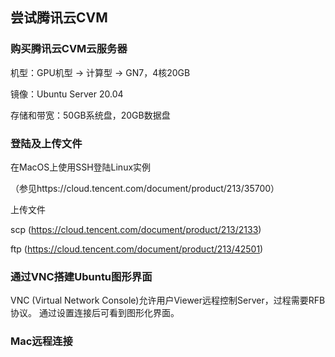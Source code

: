 尝试腾讯云CVM
----------------------

### 购买腾讯云CVM云服务器

机型：GPU机型 -> 计算型 -> GN7，4核20GB

镜像：Ubuntu Server 20.04

存储和带宽：50GB系统盘，20GB数据盘


### 登陆及上传文件

在MacOS上使用SSH登陆Linux实例

（参见https://cloud.tencent.com/document/product/213/35700）

上传文件

scp (https://cloud.tencent.com/document/product/213/2133)

ftp (https://cloud.tencent.com/document/product/213/42501)



### 通过VNC搭建Ubuntu图形界面

VNC (Virtual Network Console)允许用户Viewer远程控制Server，过程需要RFB协议。
通过设置连接后可看到图形化界面。



### Mac远程连接












